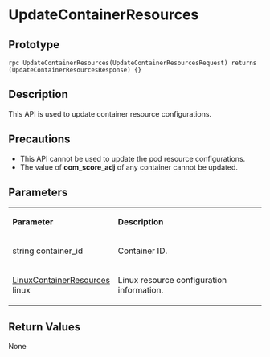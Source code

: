 # UpdateContainerResources<a name="EN-US_TOPIC_0184808105"></a>

## Prototype<a name="en-us_topic_0183088051_section164301654155514"></a>

```
rpc UpdateContainerResources(UpdateContainerResourcesRequest) returns (UpdateContainerResourcesResponse) {}
```

## Description<a name="en-us_topic_0183088051_section729211519569"></a>

This API is used to update container resource configurations.

## Precautions<a name="en-us_topic_0183088051_section973104418419"></a>

-   This API cannot be used to update the pod resource configurations.
-   The value of  **oom\_score\_adj**  of any container cannot be updated.

## Parameters<a name="en-us_topic_0183088051_section349492895613"></a>

<a name="en-us_topic_0183088051_table184320467318"></a>
<table><tbody><tr id="en-us_topic_0183088051_row78917461336"><td class="cellrowborder" valign="top" width="39.54%"><p id="en-us_topic_0183088051_p1089154617315"><a name="en-us_topic_0183088051_p1089154617315"></a><a name="en-us_topic_0183088051_p1089154617315"></a><strong id="en-us_topic_0183088051_b169122232812"><a name="en-us_topic_0183088051_b169122232812"></a><a name="en-us_topic_0183088051_b169122232812"></a>Parameter</strong></p>
</td>
<td class="cellrowborder" valign="top" width="60.46%"><p id="en-us_topic_0183088051_p128984613319"><a name="en-us_topic_0183088051_p128984613319"></a><a name="en-us_topic_0183088051_p128984613319"></a><strong id="en-us_topic_0183088051_b20432122482819"><a name="en-us_topic_0183088051_b20432122482819"></a><a name="en-us_topic_0183088051_b20432122482819"></a>Description</strong></p>
</td>
</tr>
<tr id="en-us_topic_0183088051_row10898461533"><td class="cellrowborder" valign="top" width="39.54%"><p id="en-us_topic_0183088051_p1019112316015"><a name="en-us_topic_0183088051_p1019112316015"></a><a name="en-us_topic_0183088051_p1019112316015"></a>string container_id</p>
</td>
<td class="cellrowborder" valign="top" width="60.46%"><p id="en-us_topic_0183088051_p1189846434"><a name="en-us_topic_0183088051_p1189846434"></a><a name="en-us_topic_0183088051_p1189846434"></a>Container ID.</p>
</td>
</tr>
<tr id="en-us_topic_0183088051_row134851364619"><td class="cellrowborder" valign="top" width="39.54%"><p id="en-us_topic_0183088051_p18181582213"><a name="en-us_topic_0183088051_p18181582213"></a><a name="en-us_topic_0183088051_p18181582213"></a><a href="apis.md#en-us_topic_0182207110_li2050214613477">LinuxContainerResources</a> linux</p>
</td>
<td class="cellrowborder" valign="top" width="60.46%"><p id="en-us_topic_0183088051_p155615864815"><a name="en-us_topic_0183088051_p155615864815"></a><a name="en-us_topic_0183088051_p155615864815"></a>Linux resource configuration information.</p>
</td>
</tr>
</tbody>
</table>

## Return Values<a name="en-us_topic_0183088051_section10495164611565"></a>

None

